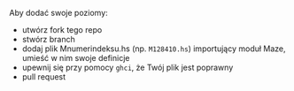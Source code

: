 Aby dodać swoje poziomy:
* utwórz fork tego repo
* stwórz branch
* dodaj plik Mnumerindeksu.hs (np. `M128410.hs`) importujący moduł Maze, umieść w nim swoje definicje
* upewnij się przy pomocy `ghci`, że Twój plik jest poprawny
* pull request
